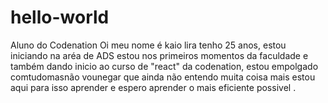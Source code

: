 # hello-world
Aluno do Codenation
Oi meu nome é kaio lira tenho 25 anos, estou iniciando na aréa  de ADS estou nos primeiros momentos da faculdade 
e também dando inicio ao curso de "react" da codenation, estou empolgado comtudomasnão vounegar que ainda não entendo 
muita coisa mais estou aqui para isso aprender e espero aprender o mais eficiente possivel . 
